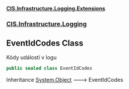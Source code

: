 #### [CIS.Infrastructure.Logging.Extensions](index.md 'index')
### [CIS.Infrastructure.Logging](CIS.Infrastructure.Logging.md 'CIS.Infrastructure.Logging')

## EventIdCodes Class

Kódy událostí v logu

```csharp
public sealed class EventIdCodes
```

Inheritance [System.Object](https://docs.microsoft.com/en-us/dotnet/api/System.Object 'System.Object') &#129106; EventIdCodes